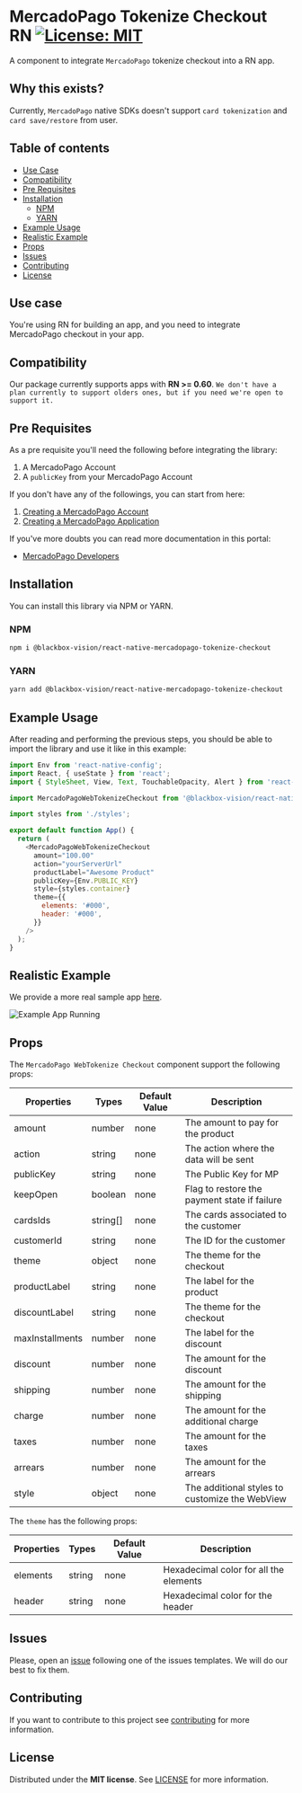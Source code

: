 # MercadoPago Tokenize Checkout RN [![License: MIT](https://img.shields.io/badge/License-MIT-brightgreen.svg)](https://opensource.org/licenses/MIT)

A component to integrate `MercadoPago` tokenize checkout into a RN app.

## Why this exists?

Currently, `MercadoPago` native SDKs doesn't support `card tokenization` and `card save/restore` from user.

## Table of contents

- [Use Case](#use-case)
- [Compatibility](#compatibility)
- [Pre Requisites](#pre-requisites)
- [Installation](#installation)
  - [NPM](#npm)
  - [YARN](#yarn)
- [Example Usage](#example-usage)
- [Realistic Example](#realistic-example)
- [Props](#props)
- [Issues](#issues)
- [Contributing](#contributing)
- [License](#license)

## Use case

You're using RN for building an app, and you need to integrate MercadoPago checkout in your app.

## Compatibility

Our package currently supports apps with **RN >= 0.60**. `We don't have a plan currently to support olders ones, but if you need we're open to support it.`

## Pre Requisites

As a pre requisite you'll need the following before integrating the library:

1. A MercadoPago Account
2. A `publicKey` from your MercadoPago Account

If you don't have any of the followings, you can start from here:

1. [Creating a MercadoPago Account](https://www.mercadopago.com.ar/)
2. [Creating a MercadoPago Application](https://applications.mercadopago.com/)

If you've more doubts you can read more documentation in this portal:

- [MercadoPago Developers](https://developers.mercadopago.com/)

## Installation

You can install this library via NPM or YARN.

### NPM

```bash
npm i @blackbox-vision/react-native-mercadopago-tokenize-checkout
```

### YARN

```bash
yarn add @blackbox-vision/react-native-mercadopago-tokenize-checkout
```

## Example Usage

After reading and performing the previous steps, you should be able to import the library and use it like in this example:

```javascript
import Env from 'react-native-config';
import React, { useState } from 'react';
import { StyleSheet, View, Text, TouchableOpacity, Alert } from 'react-native';

import MercadoPagoWebTokenizeCheckout from '@blackbox-vision/react-native-mercadopago-tokenize-checkout';

import styles from './styles';

export default function App() {
  return (
    <MercadoPagoWebTokenizeCheckout
      amount="100.00"
      action="yourServerUrl"
      productLabel="Awesome Product"
      publicKey={Env.PUBLIC_KEY}
      style={styles.container}
      theme={{
        elements: '#000',
        header: '#000',
      }}
    />
  );
}
```

## Realistic Example

We provide a more real sample app [here](./example).

![Example App Running](./checkout.gif)

## Props

The `MercadoPago WebTokenize Checkout` component support the following props:

| Properties      | Types    | Default Value | Description                                    |
| --------------- | -------- | ------------- | ---------------------------------------------- |
| amount          | number   | none          | The amount to pay for the product              |
| action          | string   | none          | The action where the data will be sent         |
| publicKey       | string   | none          | The Public Key for MP                          |
| keepOpen        | boolean  | none          | Flag to restore the payment state if failure   |
| cardsIds        | string[] | none          | The cards associated to the customer           |
| customerId      | string   | none          | The ID for the customer                        |
| theme           | object   | none          | The theme for the checkout                     |
| productLabel    | string   | none          | The label for the product                      |
| discountLabel   | string   | none          | The theme for the checkout                     |
| maxInstallments | number   | none          | The label for the discount                     |
| discount        | number   | none          | The amount for the discount                    |
| shipping        | number   | none          | The amount for the shipping                    |
| charge          | number   | none          | The amount for the additional charge           |
| taxes           | number   | none          | The amount for the taxes                       |
| arrears         | number   | none          | The amount for the arrears                     |
| style           | object   | none          | The additional styles to customize the WebView |

The `theme` has the following props:

| Properties | Types  | Default Value | Description                            |
| ---------- | ------ | ------------- | -------------------------------------- |
| elements   | string | none          | Hexadecimal color for all the elements |
| header     | string | none          | Hexadecimal color for the header       |

## Issues

Please, open an [issue](https://github.com/BlackBoxVision/eact-native-mercadopago-tokenize-checkout/issues) following one of the issues templates. We will do our best to fix them.

## Contributing

If you want to contribute to this project see [contributing](https://github.com/BlackBoxVision/eact-native-mercadopago-tokenize-checkout/blob/master/CONTRIBUTING.md) for more information.

## License

Distributed under the **MIT license**. See [LICENSE](https://github.com/BlackBoxVision/eact-native-mercadopago-tokenize-checkout/blob/master/LICENSE) for more information.
